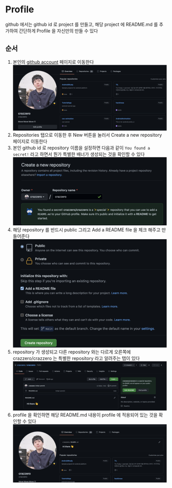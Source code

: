 # Profile

github 에서는 github id 로 project 를 만들고, 해당 project 에 README.md 를 추가하여 간단하게 Profile 을 자신만의 만들 수 있다

## 순서

1. 본인의 [github account](https://github.com/crazzero) 페이지로 이동한다
![Image](./img/create_profile0.png)
2. Repositories 탭으로 이동한 후 New 버튼을 눌러서 Create a new repository 페이지로 이동한다
3. 본인 github id 로 repository 이름을 설정하면 다음과 같이 `You found a secret!` 라고 하면서 뭔가 특별한 배너가 생성되는 것을 확인할 수 있다
![Image](./img/create_profile1.png)
4. 해당 repository 를 반드시 public 그리고 Add a README file 을 체크 해주고 만들어준다
![Image](./img/create_profile2.png)
5. repository 가 생성되고 다른 repository 와는 다르게 오른쪽에 crazzero/crazzero 는 특별한 repository 라고 알려주는 탭이 있다 
![Image](./img/create_profile3.png)
6. profile 을 확인하면 해당 README.md  내용이 profile 에 적용되어 있는 것을 확인할 수 있다
![Image](./img/create_profile4.png)
